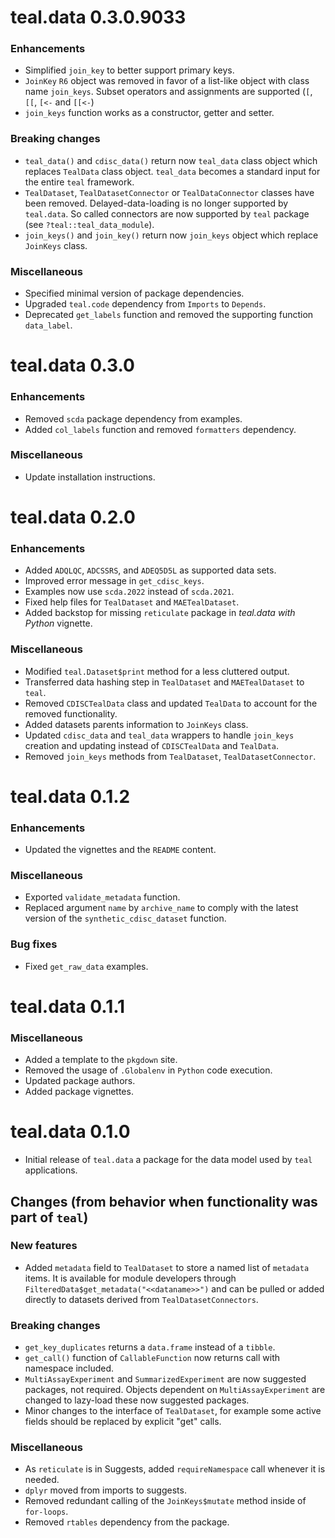 # teal.data 0.3.0.9033

### Enhancements

* Simplified `join_key` to better support primary keys.
* `JoinKey` `R6` object was removed in favor of a list-like object with class name `join_keys`. Subset operators and assignments are supported (`[`, `[[`, `[<-` and `[[<-`)
* `join_keys` function works as a constructor, getter and setter.

### Breaking changes

* `teal_data()` and `cdisc_data()` return now `teal_data` class object which replaces `TealData` class object. `teal_data` becomes a standard input for the entire `teal` framework.
* `TealDataset`, `TealDatasetConnector` or `TealDataConnector` classes have been removed. Delayed-data-loading is no longer supported by `teal.data`. So called connectors are now supported by `teal` package (see `?teal::teal_data_module`).
* `join_keys()` and `join_key()` return now `join_keys` object which replace `JoinKeys` class.

### Miscellaneous

* Specified minimal version of package dependencies.
* Upgraded `teal.code` dependency from `Imports` to `Depends`.
* Deprecated `get_labels` function and removed the supporting function `data_label`.

# teal.data 0.3.0

### Enhancements
* Removed `scda` package dependency from examples.
* Added `col_labels` function and removed `formatters` dependency.

### Miscellaneous
* Update installation instructions.

# teal.data 0.2.0

### Enhancements
* Added `ADQLQC`, `ADCSSRS`, and `ADEQ5D5L` as supported data sets.
* Improved error message in `get_cdisc_keys`.
* Examples now use `scda.2022` instead of `scda.2021`.
* Fixed help files for `TealDataset` and `MAETealDataset`.
* Added backstop for missing `reticulate` package in _teal.data with Python_ vignette.

### Miscellaneous
* Modified `teal.Dataset$print` method for a less cluttered output.
* Transferred data hashing step in `TealDataset` and `MAETealDataset` to `teal`.
* Removed `CDISCTealData` class and updated `TealData` to account for the removed functionality.
* Added datasets parents information to `JoinKeys` class.
* Updated `cdisc_data` and `teal_data` wrappers to handle `join_keys` creation and updating instead of `CDISCTealData` and `TealData`.
* Removed `join_keys` methods from `TealDataset`, `TealDatasetConnector`.

# teal.data 0.1.2

### Enhancements
* Updated the vignettes and the `README` content.

### Miscellaneous
* Exported `validate_metadata` function.
* Replaced argument `name` by `archive_name` to comply with the latest version of the `synthetic_cdisc_dataset` function.

### Bug fixes
* Fixed `get_raw_data` examples.

# teal.data 0.1.1

### Miscellaneous
* Added a template to the `pkgdown` site.
* Removed the usage of `.Globalenv` in `Python` code execution.
* Updated package authors.
* Added package vignettes.

# teal.data 0.1.0

* Initial release of `teal.data` a package for the data model used by `teal` applications.

## Changes (from behavior when functionality was part of `teal`)

### New features
* Added `metadata` field to `TealDataset` to store a named list of `metadata` items. It is available for module developers through `FilteredData$get_metadata("<<dataname>>")` and can be pulled or added directly to datasets derived from `TealDatasetConnectors`.

### Breaking changes
* `get_key_duplicates` returns a `data.frame` instead of a `tibble`.
* `get_call()` function of `CallableFunction` now returns call with namespace included.
* `MultiAssayExperiment` and `SummarizedExperiment` are now suggested packages, not required. Objects dependent on `MultiAssayExperiment` are changed to lazy-load these now suggested packages.
* Minor changes to the interface of `TealDataset`, for example some active fields should be replaced by explicit "get" calls.

### Miscellaneous
* As `reticulate` is in Suggests, added `requireNamespace` call whenever it is needed.
* `dplyr` moved from imports to suggests.
* Removed redundant calling of the `JoinKeys$mutate` method inside of `for-loops`.
* Removed `rtables` dependency from the package.
